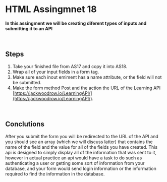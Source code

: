 # HTML Assingmnet 18

**In this assingment we will be creating diferent types of inputs and submitting it to an API**

<br>

## Steps

1. Take your finished file from AS17 and copy it into AS18.
2. Wrap all of your input fields in a form tag.
3. Make sure each inout emiment has a name attribute, or the field will not be submitted.
4. Make the form method Post and the action the URL of the Learning API [https://jackwoodrow.io/LearningAPI/](https://jackwoodrow.io/LearningAPI/).

<br>

## Conclutions

After you submit the form you will be redirected to the URL of the API and you should see an array (which we will discuss latter) that contains the name of the field and the value for all of the fields you have created. This api is designed to simply display all of the information that was sent to it, however in actual practice an api would have a task to do such as authenticating a user or getting some sort of information from your database, and your form would send login information or the information required to find the information in the database.
